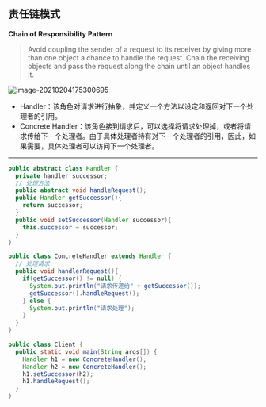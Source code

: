 ## 责任链模式

**Chain of Responsibility Pattern**

> Avoid coupling the sender of a request to its receiver by giving more than one object a chance to handle the request. Chain the receiving objects and pass the request along the chain until an object handles it.

![image-20210204175300695](https://i.loli.net/2021/02/04/XisvbEfKC7NwkHT.png)

- Handler：该角色对请求进行抽象，并定义一个方法以设定和返回对下一个处理者的引用。
- Concrete Handler：该角色接到请求后，可以选择将请求处理掉，或者将请求传给下一个处理者。由于具体处理者持有对下一个处理者的引用，因此，如果需要，具体处理者可以访问下一个处理者。

---

```java
public abstract class Handler {
  private handler successor;
  // 处理方法
  public abstract void handleRequest();
  public Handler getSuccessor(){
    return successor;
  }
  public void setSuccessor(Handler successor){
    this.successor = successor;
  }
}
```

```java
public class ConcreteHandler extends Handler {
  // 处理请求
  public void handlerRequest(){
    if(getSuccessor() != null) {
      System.out.println("请求传递给" + getSuccessor());
      getSuccessor().handleRequest();
    } else {
      System.out.println("请求处理");
    }
  }
}
```

```java
public class Client {
  public static void main(String args[]) {
    Handler h1 = new ConcreteHandler();
    Handler h2 = new ConcreteHandler();
    h1.setSuccessor(h2);
    h1.handleRequest();
  }
}
```



